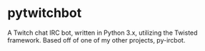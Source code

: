 # pytwitchbot
A Twitch chat IRC bot, written in Python 3.x, utilizing the Twisted framework. Based off of one of my other projects, py-ircbot.
